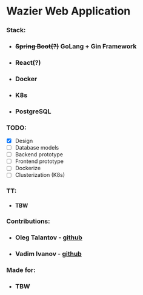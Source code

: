 # Wazier Web Application
### Stack:
- ### ~~Spring Boot(?)~~ GoLang + Gin Framework
- ### React(?)
- ### Docker
- ### K8s
- ### PostgreSQL

### TODO:
- [x] Design
- [ ] Database models
- [ ] Backend prototype
- [ ] Frontend prototype
- [ ] Dockerize
- [ ] Clusterization (K8s)

### TT:
- #### TBW


### Contributions:
- ### Oleg Talantov - [github](github.com/winterka/)
- ### Vadim Ivanov - [github](https://github.com/Ze1n) 
### Made for:
- ### TBW
